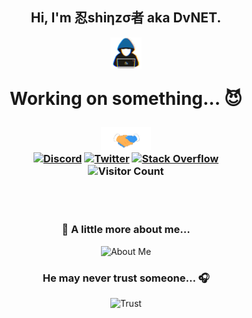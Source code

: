 <!DOCTYPE html>
<!-- ---------------------------------------------------------------------------------------------------- -->
<div align="center">
    <h2>Hi, I'm 忍shiηzσ者 aka DvNET.</h2>
    <img src="https://github.com/0xAbdulKhalid/0xAbdulKhalid/raw/main/assets/mdImages/about_me.gif" alt="Profile Image"
        width="50px">
    <br>
    <p style="font-size:28px;"><b>Working on something... 😈</b></p>
    <h3>
        <img src="https://github.com/0xAbdulKhalid/0xAbdulKhalid/raw/main/assets/mdImages/handshake.gif" alt="Handshake"
            width="80"><br>
        <a href="https://discord.com/users/1083102293496451108"><img
                src="https://img.shields.io/badge/Discord-%235865F2.svg?style=for-the-badge&logo=discord&logoColor=white"
                alt="Discord"></a>
        <a href="https://twitter.com/PahasaraDv"><img
                src="https://img.shields.io/badge/Twitter-%231DA1F2.svg?style=for-the-badge&logo=Twitter&logoColor=white"
                alt="Twitter"></a>
        <a href="https://stackoverflow.com/users/12632079"><img
                src="https://img.shields.io/badge/-Stackoverflow-FE7A16?style=for-the-badge&logo=stack-overflow&logoColor=white"
                alt="Stack Overflow"></a><br>
        <img src="https://komarev.com/ghpvc/?username=Pahasara&color=blue" alt="Visitor Count">
    </h3>
    <br> <br>
</div>
<!-- ---------------------------------------------------------------------------------------------------- -->

<div align="center">
    <h3 style="padding:0;"><b>👻 A little more about me...</b></h3>
    <img src="https://github.com/Pahasara/Pahasara/assets/46932317/e043c10a-9810-4cc4-9223-627359051485" alt="About Me"
        width="560">
</div>
<!-- ---------------------------------------------------------------------------------------------------- -->

<div align="center">
    <h3 style="padding:0;"><b>He may never trust someone... 🎧</b></h3>
    <img src="https://github.com/Pahasara/Pahasara/assets/46932317/2ba2572c-89d8-424c-a53f-976537e1c649" alt="Trust"
        width="560">
</div>
<!-- ---------------------------------------------------------------------------------------------------- -->
